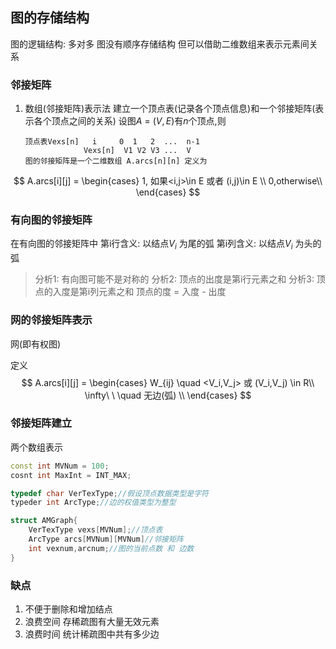 ## 图的存储结构
   图的逻辑结构: 多对多
   图没有顺序存储结构 但可以借助二维数组来表示元素间关系

### 邻接矩阵
 1. 数组(邻接矩阵)表示法
    建立一个顶点表(记录各个顶点信息)和一个邻接矩阵(表示各个顶点之间的关系)
         设图$A$ = $(V,E)$有$n$个顶点,则

        顶点表Vexs[n]   i     0  1   2  ...  n-1
                     Vexs[n]  V1 V2 V3 ...  V
        图的邻接矩阵是一个二维数组 A.arcs[n][n] 定义为
$$
A.arcs[i][j] =
\begin{cases}
1, 如果<i,j>\in E 或者 (i,j)\in E \\
0,otherwise\\
\end{cases}
$$

### 有向图的邻接矩阵

在有向图的邻接矩阵中
第i行含义: 以结点$V_i$ 为尾的弧
第i列含义: 以结点$V_i$ 为头的弧

>分析1: 有向图可能不是对称的
>分析2: 顶点的出度是第i行元素之和
>分析3: 顶点的入度是第i列元素之和
顶点的度 = 入度 - 出度

### 网的邻接矩阵表示
网(即有权图)

定义 $$ A.arcs[i][j] = 
\begin{cases}
W_{ij} \quad <V_i,V_j> 或 (V_i,V_j) \in R\\
\infty\ \ \quad 无边(弧) \\
\end{cases}
$$

### 邻接矩阵建立
两个数组表示
```C++
const int MVNum = 100;
cosnt int MaxInt = INT_MAX;

typedef char VerTexType;//假设顶点数据类型是字符
typeder int ArcType;//边的权值类型为整型

struct AMGraph{
    VerTexType vexs[MVNum];//顶点表
    ArcType arcs[MVNum][MVNum]//邻接矩阵
    int vexnum,arcnum;//图的当前点数 和 边数
}

```
### 缺点
1. 不便于删除和增加结点
2. 浪费空间 存稀疏图有大量无效元素
3. 浪费时间 统计稀疏图中共有多少边